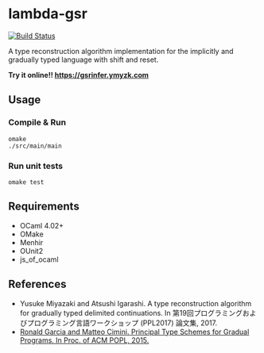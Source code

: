 # lambda-gsr

[![Build Status](https://travis-ci.org/ymyzk/lambda-gsr.svg?branch=master)](https://travis-ci.org/ymyzk/lambda-gsr)

A type reconstruction algorithm implementation for the implicitly and gradually typed language with shift and reset.

**Try it online!! https://gsrinfer.ymyzk.com**

## Usage
### Compile & Run
```shell
omake
./src/main/main
```

### Run unit tests
```shell
omake test
```

## Requirements
- OCaml 4.02+
- OMake
- Menhir
- OUnit2
- js_of_ocaml

## References
- Yusuke Miyazaki and Atsushi Igarashi. A type reconstruction algorithm for gradually typed delimited continuations. In 第19回プログラミングおよびプログラミング言語ワークショップ (PPL2017) 論文集, 2017.
- [Ronald Garcia and Matteo Cimini. Principal Type Schemes for Gradual Programs. In Proc. of ACM POPL, 2015.](http://www.cs.ubc.ca/~rxg/ptsgp.pdf)
